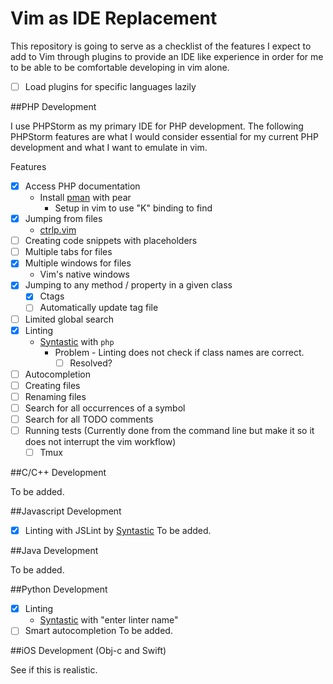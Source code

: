 # Vim as IDE Replacement

This repository is going to serve as a checklist of the features I expect to add to Vim through plugins to provide an IDE like experience in order for me to be able to be comfortable developing in vim alone.

- [ ] Load plugins for specific languages lazily

##PHP Development

I use PHPStorm as my primary IDE for PHP development.  The following PHPStorm features are what I would consider essential for my current PHP development and what I want to emulate in vim.

Features
- [x] Access PHP documentation
  - Install [pman](http://php.net/download-docs.php) with pear
    - Setup in vim to use "K" binding to find
- [x] Jumping from files
  - [ctrlp.vim](https://github.com/kien/ctrlp.vim)
- [ ] Creating code snippets with placeholders
- [ ] Multiple tabs for files
- [x] Multiple windows for files
  - Vim's native windows
- [x] Jumping to any method / property in a given class
  - [x] Ctags
  - [ ] Automatically update tag file
- [ ] Limited global search
- [x] Linting
  - [Syntastic](https://github.com/scrooloose/syntastic) with `php`
    - Problem - Linting does not check if class names are correct.
      - [ ] Resolved?
- [ ] Autocompletion
- [ ] Creating files
- [ ] Renaming files
- [ ] Search for all occurrences of a symbol
- [ ] Search for all TODO comments
- [ ] Running tests (Currently done from the command line but make it so it does not interrupt the vim workflow)
  - [ ] Tmux

##C/C++ Development

To be added.

##Javascript Development
- [x] Linting with JSLint by [Syntastic](https://github.com/scrooloose/syntastic)
To be added.

##Java Development

To be added.

##Python Development
- [x] Linting
  - [Syntastic](https://github.com/scrooloose/syntastic) with "enter linter name"
- [ ] Smart autocompletion
To be added.

##iOS Development (Obj-c and Swift)

See if this is realistic.
